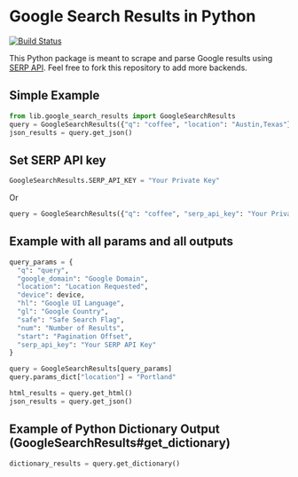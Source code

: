 # Google Search Results in Python

[![Build Status](https://travis-ci.org/serpapi/google-search-results-python.svg?branch=master)](https://travis-ci.org/serpapi/google-search-results-python)

This Python package is meant to scrape and parse Google results using [SERP API](https://serpapi.com). 
Feel free to fork this repository to add more backends.

## Simple Example
```python
from lib.google_search_results import GoogleSearchResults
query = GoogleSearchResults({"q": "coffee", "location": "Austin,Texas"})
json_results = query.get_json()
```

## Set SERP API key

```python
GoogleSearchResults.SERP_API_KEY = "Your Private Key"
```
Or
```python
query = GoogleSearchResults({"q": "coffee", "serp_api_key": "Your Private Key"})
```

## Example with all params and all outputs

```python
query_params = {
  "q": "query",
  "google_domain": "Google Domain",
  "location": "Location Requested",
  "device": device,
  "hl": "Google UI Language",
  "gl": "Google Country",
  "safe": "Safe Search Flag",
  "num": "Number of Results",
  "start": "Pagination Offset",
  "serp_api_key": "Your SERP API Key"
}

query = GoogleSearchResults[query_params]
query.params_dict["location"] = "Portland"

html_results = query.get_html()
json_results = query.get_json()
```

## Example of Python Dictionary Output (GoogleSearchResults#get_dictionary)

```python
dictionary_results = query.get_dictionary()
```
